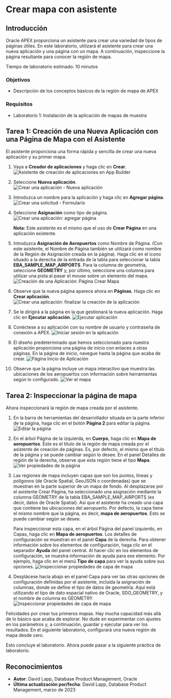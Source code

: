 # Crear mapa con asistente

## Introducción

Oracle APEX proporciona un asistente para crear una variedad de tipos de páginas útiles. En este laboratorio, utilizará el asistente para crear una nueva aplicación y una página con un mapa. A continuación, inspeccione la página resultante para conocer la región de mapa.

Tiempo de laboratorio estimado: 10 minutos

### Objetivos

*   Descripción de los conceptos básicos de la región de mapa de APEX

### Requisitos

*   Laboratorio 1: Instalación de la aplicación de mapas de muestra

## Tarea 1: Creación de una Nueva Aplicación con una Página de Mapa con el Asistente

El asistente proporciona una forma rápida y sencilla de crear una nueva aplicación y su primer mapa.

1.  Vaya a **Creador de aplicaciones** y haga clic en **Crear**. ![Asistente de creación de aplicaciones en App Builder](images/create-map-01.png)
    
2.  Seleccione **Nueva aplicación**. ![Crear una aplicación - Nueva aplicación](images/create-map-02.png)
    
3.  Introduzca un nombre para la aplicación y haga clic en **Agregar página**. ![Crear una solicitud - Formulario](images/create-map-03.png)
    
4.  Seleccione **Asignación** como tipo de página. ![Crear una aplicación: agregar página](images/create-map-04.png)
    
    **Nota:** Este asistente es el mismo que el uso de **Crear Página** en una aplicación existente.
    
5.  Introduzca **Asignación de Aeropuertos** como Nombre de Página. (Con este asistente, el Nombre de Página también se utilizará como nombre de la Región de Asignación creada en la página). Haga clic en el icono situado a la derecha de la entrada de la tabla para seleccionar la tabla **EBA\_SAMPLE\_MAP\_AIRPORTS**. Para la columna de geometría, seleccione **GEOMETRY** y, por último, seleccione una columna para utilizar una pista al pasar el mouse sobre un elemento del mapa. ![Creación de una Aplicación: Página Crear Mapa](images/create-map-05.png)
    
6.  Observe que la nueva página aparece ahora en **Páginas**. Haga clic en **Crear aplicación**. ![Crear una aplicación: finalizar la creación de la aplicación](images/create-map-06.png)
    
7.  Se le dirigirá a la página en la que gestionará la nueva aplicación. Haga clic en **Ejecutar aplicación**. ![Ejecutar aplicación](images/create-map-07.png)
    
8.  Conéctese a su aplicación con su nombre de usuario y contraseña de conexión a APEX. ![Iniciar sesión en la aplicación](images/create-map-08.png)
    
9.  El diseño predeterminado que hemos seleccionado para nuestra aplicación proporciona una página de inicio con enlaces a otras páginas. En la página de inicio, navegue hasta la página que acaba de crear. ![Página Inicio de Aplicación](images/create-map-09.png)
    
10.  Observe que la página incluye un mapa interactivo que muestra las ubicaciones de los aeropuertos con información sobre herramientas según lo configurado. ![Ver el mapa](images/create-map-10.png)
    

## Tarea 2: Inspeccionar la página de mapa

Ahora inspeccionará la región de mapa creada por el asistente.

1.  En la barra de herramientas del desarrollador situada en la parte inferior de la página, haga clic en el botón **Página 2** para editar la página. ![Editar la página](images/create-map-11.png)
    
2.  En el árbol Página de la izquierda, en **Cuerpo**, haga clic en **Mapa de aeropuertos**. Este es el título de la región de mapa creada por el asistente de creación de páginas. Es, por defecto, el mismo que el título de la página y se puede cambiar según lo desee. En el panel Detalles de región de la derecha, observe que esta región tiene el tipo **Mapa**. ![Ver propiedades de la página](images/create-map-12.png)
    
3.  Las regiones de mapa incluyen capas que son los puntos, líneas y polígonos (de Oracle Spatial, GeoJSON o coordenadas) que se muestran en la parte superior de un mapa de fondo. Al desplazarse por el asistente Crear Página, ha seleccionado una asignación mediante la columna GEOMETRY de la tabla EBA\_SAMPLE\_MAP\_AIRPORTS (es decir, datos de Oracle Spatial). Así que el asistente ha creado una capa que contiene las ubicaciones del aeropuerto. Por defecto, la capa tiene el mismo nombre que la página, es decir, **mapa de aeropuertos**. Esto se puede cambiar según se desee.
    
    Para inspeccionar esta capa, en el árbol Página del panel izquierdo, en Capas, haga clic en **Mapa de aeropuertos**. Los detalles de configuración se muestran en el panel **Capa** de la derecha. Para obtener información sobre los elementos de configuración, haga clic en el separador **Ayuda** del panel central. Al hacer clic en los elementos de configuración, se muestra información de ayuda para ese elemento. Por ejemplo, haga clic en el menú **Tipo de capa** para ver la ayuda sobre sus opciones. ![Inspeccionar propiedades de capa de mapa](images/create-map-13.png)
    
4.  Desplácese hacia abajo en el panel Capa para ver las otras opciones de configuración definidas por el asistente, incluida la asignación de columnas, donde se define el tipo de datos de geometría. Aquí está utilizando el tipo de dato espacial nativo de Oracle, SDO\_GEOMETRY, y el nombre de columna es GEOMETRY. ![Inspeccionar propiedades de capa de mapa](images/create-map-14.png)
    

Felicidades por crear tus primeros mapas. Hay mucha capacidad más allá de lo básico que acaba de explorar. No dude en experimentar con ajustes en los parámetros y, a continuación, guardar y ejecutar para ver los resultados. En el siguiente laboratorio, configurará una nueva región de mapa desde cero.

Esto concluye el laboratorio. Ahora puede pasar a la siguiente práctica de laboratorio.

## Reconocimientos

*   **Autor**: David Lapp, Database Product Management, Oracle
*   **Última actualización por/fecha**: David Lapp, Database Product Management, marzo de 2023